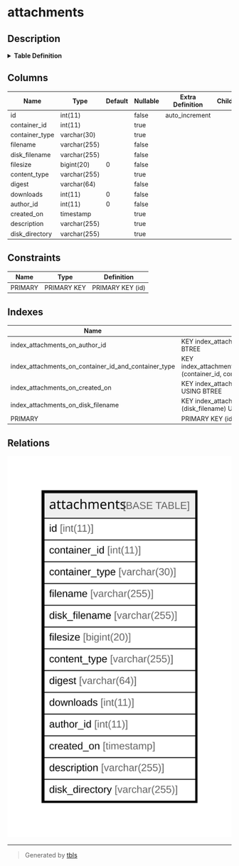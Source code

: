 # attachments

## Description

<details>
<summary><strong>Table Definition</strong></summary>

```sql
CREATE TABLE `attachments` (
  `id` int(11) NOT NULL AUTO_INCREMENT,
  `container_id` int(11) DEFAULT NULL,
  `container_type` varchar(30) DEFAULT NULL,
  `filename` varchar(255) NOT NULL DEFAULT '',
  `disk_filename` varchar(255) NOT NULL DEFAULT '',
  `filesize` bigint(20) NOT NULL DEFAULT '0',
  `content_type` varchar(255) DEFAULT '',
  `digest` varchar(64) NOT NULL DEFAULT '',
  `downloads` int(11) NOT NULL DEFAULT '0',
  `author_id` int(11) NOT NULL DEFAULT '0',
  `created_on` timestamp NULL DEFAULT NULL,
  `description` varchar(255) DEFAULT NULL,
  `disk_directory` varchar(255) DEFAULT NULL,
  PRIMARY KEY (`id`),
  KEY `index_attachments_on_author_id` (`author_id`),
  KEY `index_attachments_on_created_on` (`created_on`),
  KEY `index_attachments_on_container_id_and_container_type` (`container_id`,`container_type`),
  KEY `index_attachments_on_disk_filename` (`disk_filename`)
) ENGINE=InnoDB DEFAULT CHARSET=latin1
```

</details>

## Columns

| Name | Type | Default | Nullable | Extra Definition | Children | Parents | Comment |
| ---- | ---- | ------- | -------- | --------------- | -------- | ------- | ------- |
| id | int(11) |  | false | auto_increment |  |  |  |
| container_id | int(11) |  | true |  |  |  |  |
| container_type | varchar(30) |  | true |  |  |  |  |
| filename | varchar(255) |  | false |  |  |  |  |
| disk_filename | varchar(255) |  | false |  |  |  |  |
| filesize | bigint(20) | 0 | false |  |  |  |  |
| content_type | varchar(255) |  | true |  |  |  |  |
| digest | varchar(64) |  | false |  |  |  |  |
| downloads | int(11) | 0 | false |  |  |  |  |
| author_id | int(11) | 0 | false |  |  |  |  |
| created_on | timestamp |  | true |  |  |  |  |
| description | varchar(255) |  | true |  |  |  |  |
| disk_directory | varchar(255) |  | true |  |  |  |  |

## Constraints

| Name | Type | Definition |
| ---- | ---- | ---------- |
| PRIMARY | PRIMARY KEY | PRIMARY KEY (id) |

## Indexes

| Name | Definition |
| ---- | ---------- |
| index_attachments_on_author_id | KEY index_attachments_on_author_id (author_id) USING BTREE |
| index_attachments_on_container_id_and_container_type | KEY index_attachments_on_container_id_and_container_type (container_id, container_type) USING BTREE |
| index_attachments_on_created_on | KEY index_attachments_on_created_on (created_on) USING BTREE |
| index_attachments_on_disk_filename | KEY index_attachments_on_disk_filename (disk_filename) USING BTREE |
| PRIMARY | PRIMARY KEY (id) USING BTREE |

## Relations

![er](attachments.svg)

---

> Generated by [tbls](https://github.com/k1LoW/tbls)
